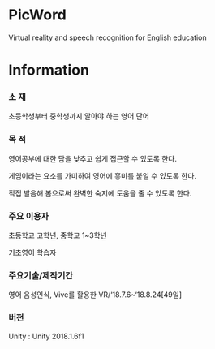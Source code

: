 # PicWord

Virtual reality and speech recognition for English education

# Information

### 소    재

 초등학생부터 중학생까지 알아야 하는 영어 단어

### 목    적

 영어공부에 대한 담을 낮추고 쉽게 접근할 수 있도록 한다.

 게임이라는 요소를 가미하여 영어에 흥미를 붙일 수 있도록 한다.

 직접 발음해 봄으로써 완벽한 숙지에 도움을 줄 수 있도록 한다.

### 주요 이용자

 초등학교 고학년, 중학교 1~3학년

 기초영어 학습자

### 주요기술/제작기간

 영어 음성인식, Vive를 활용한 VR/‘18.7.6~‘18.8.24[49일]

### 버전

 Unity : Unity 2018.1.6f1